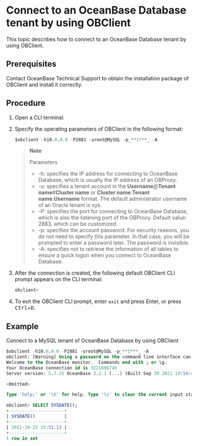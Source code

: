 # Connect to an OceanBase Database tenant by using OBClient

This topic describes how to connect to an OceanBase Database tenant by using OBClient.

## Prerequisites

Contact OceanBase Technical Support to obtain the installation package of OBClient and install it correctly.

## Procedure

1. Open a CLI terminal.

2. Specify the operating parameters of OBClient in the following format:

   ```sql
   $obclient -h10.0.0.0 -P2881 -uroot@MySQL -p_**1***_ -A
   ```

   > **Note**
   >
   > Parameters
   >
   ><ul>
   > <li>-h: specifies the IP address for connecting to OceanBase Database, which is usually the IP address of an OBProxy. </li>
   > <li>-u: specifies a tenant account in the <b>Username</b>@<b>Tenant name</b>#<b>Cluster name</b> or <b>Cluster name</b>:<b>Tenant name</b>:<b>Username</b> format. The default administrator username of an Oracle tenant is sys. </li>
   > <li>-P: specifies the port for connecting to OceanBase Database, which is also the listening port of the OBProxy. Default value: 2883, which can be customized. </li>
   > <li>-p: specifies the account password. For security reasons, you do not need to specify this parameter. In that case, you will be prompted to enter a password later. The password is invisible. </li>
   > <li>-A: specifies not to retrieve the information of all tables to ensure a quick logon when you connect to OceanBase Database. </li>
   > </ul>


3. After the connection is created, the following default OBClient CLI prompt appears on the CLI terminal:

   ```sql
   obclient>
   ```

4. To exit the OBClient CLI prompt, enter `exit` and press Enter, or press <kbd>Ctrl</kbd>+<kbd>D</kbd>.

## Example

Connect to a MySQL tenant of OceanBase Database by using OBClient

```sql
$obclient -h10.0.0.0 -P2881 -uroot@MySQL -p_**1***_ -A
obclient: [Warning] Using a password on the command line interface can be insecure.
Welcome to the OceanBase monitor.  Commands end with ; or \g.
Your OceanBase connection id is 3221666749
Server version: 5.7.25 OceanBase 3.2.1 (...) (Built Sep 30 2021 19:59:46)

<Omitted>

Type 'help;' or '\h' for help. Type '\c' to clear the current input statement.

obclient> SELECT SYSDATE();
+---------------------+
| SYSDATE()           |
+---------------------+
| 2021-10-22 15:51:13 |
+---------------------+
1 row in set
```
